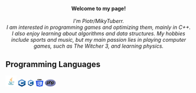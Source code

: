 
<p align="center">
    <b>Welcome to my page!</b><br><br>
    <i>
        I'm Piotr/MikyTuberr.<br>
        I am interested in programming games and optimizing them, mainly in C++. 
        I also enjoy learning about algorithms and data structures. 
        My hobbies include sports and music, but my main passion lies in playing computer games, such as The Witcher 3, and learning physics.
    </i><br> 
</p>

<p align="center">
    <h2> Programming Languages </h2>
        <div>
            <img src="https://github.com/MikyTuberr/MikyTuberr/raw/main/java.png" alt="Java" width="30" height="30">
            <img src="https://github.com/MikyTuberr/MikyTuberr/raw/main/cpp.png" alt="cpp" width="20" height="20">
            <img src="https://github.com/MikyTuberr/MikyTuberr/raw/main/c.png" alt="c" width="20" height="20">
            <img src="https://github.com/MikyTuberr/MikyTuberr/raw/main/css.png" alt="css" width="20" height="20">
            <img src="https://github.com/MikyTuberr/MikyTuberr/raw/main/php.png" alt="php" width="30" height="20">
        </div>
</p>

